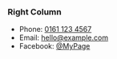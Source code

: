 ### Right Column

- Phone: [0161 123 4567](tel:01611234567)
- Email: [hello@example.com](mailto:hello@example.com)
- Facebook: [@MyPage](/)
